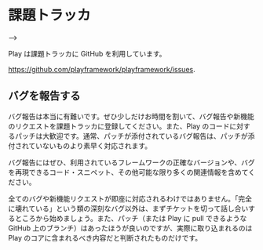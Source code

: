 <!--- Copyright (C) 2009-2015 Typesafe Inc. <http://www.typesafe.com> -->
<!--
# Issues tracker
-->
#  課題トラッカ
-->

<!--
We use GitHub as our issue tracker, at:
-->
Play は課題トラッカに GitHub を利用しています。

<!--
<https://github.com/playframework/playframework/issues>.
-->
<https://github.com/playframework/playframework/issues>.

<!--
## Reporting bugs
-->
## バグを報告する

<!--
Bug reports are incredibly helpful, so take time to report bugs and request features in our ticket tracker. We’re always grateful for patches to Play’s code. Indeed, bug reports with attached patches will get fixed far quickly than those without any.
-->
バグ報告は本当に有難いです。ぜひ少しだけお時間を割いて、バグ報告や新機能のリクエストを課題トラッカに登録してください。また、Play のコードに対するパッチは大歓迎です。通常、パッチが添付されているバグ報告は、パッチが添付されていないものより素早く対応されます。

<!--
Please include as much relevant information as possible including the exact framework version you’re using and a code snippet that reproduces the problem.
-->
バグ報告にはぜひ、利用されているフレームワークの正確なバージョンや、バグを再現できるコード・スニペット、その他可能な限り多くの関連情報を含めてください。

<!--
Don’t have too many expectations. Unless the bug is really a serious ‘everything is broken’ thing, you’re creating a ticket to start a discussion. Having a patch (or a branch on Github we can pull from) is better, but then again we’ll only pull high-quality branches that make sense to be in the core of Play.
-->
全てのバグや新機能リクエストが即座に対応されるわけではありません。「完全に壊れている」という類の深刻なバグ以外は、まずチケットを切って話し合いするところから始めましょう。また、パッチ（または Play に pull できるような GitHub 上のブランチ）はあったほうが良いのですが、実際に取り込まれるのは Play のコアに含まれるべき内容だと判断されたものだけです。
